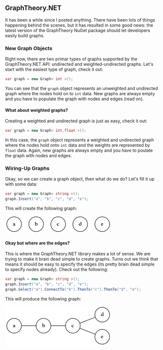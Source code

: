 ## GraphTheory.NET

It has been a while since I posted anything. There have been lots of things happening behind the scenes, but it has resulted in some good news: the latest version of the GraphTheory NuGet package should let developers easily build graphs.

### New Graph Objects

Right now, there are two primar types of graphs supported by the GraphTheory.NET API: undirected and weighted-undirected graphs. Let's start with the easiest type of graph, check it out:

```cs
var graph = new Graph< int >();
```

You can see that the `graph` object represents an unweighted and undirected graph where the nodes hold on to `int` data. New graphs are always empty and you have to populate the graph with nodes and edges (read on).

#### What about weighted graphs?

Creating a weighted and undirected graph is just as easy, check it out:

```cs
var graph = new Graph< int,float >();
```

In this case, the `graph` object represents a weighted and undirected graph where the nodes hold onto `int` data and the weights are represented by `float` data. Again, new graphs are always empty and you have to poulate the graph with nodes and edges.

### Wiring-Up Graphs

Okay, so we can create a graph object, then what do we do? Let's fill it up with some data:

```cs
var graph = new Graph< string >();
graph.Insert("a", "b", "c", "d", "e");
```

This will create the following graph:

![](images/figure1.dot.png)

#### Okay but where are the edges?

This is where the GraphTheory.NET library makes a lot of sense. We are trying to make it brain dead simple to create graphs. Turns out we think that means it should be easy to specify the edges (its pretty brain dead simple to specify nodes already). Check out the following:

```cs
var graph = new Graph< string >();
graph.Insert("a", "b", "c", "d", "e");
graph.Select("a").ConnectTo("b").ThenTo("c").ThenTo("d", "e");
```

This will produce the following graph:

![](images/figure2.dot.png)


